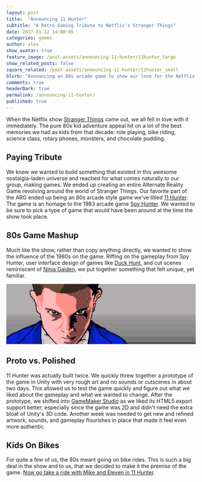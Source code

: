 ```yaml
---
layout: post
title:  "Announcing 11 Hunter"
subtitle: "A Retro Gaming Tribute to Netflix's Stranger Things"
date: 2017-01-12 14:00:05
categories: games
author: alex
show_avatar: true
feature_image: /post-assets/announcing-11-hunter/11hunter_large
show_related_posts: false
square_related: /post-assets/announcing-11-hunter/11hunter_small
blurb: "Announcing an 80s arcade game to show our love for the Netflix show Stranger Things. 11 Hunter lets you take a ride with Mike and Eleven."
comments: true
headerDark: true
permalink: /announcing-11-hunter/
published: true
---
```


When the Netflix show [Stranger Things](https://en.wikipedia.org/wiki/Stranger_Things_(TV_series)) came out, we all fell in love with it immediately. The pure 80s kid adventure appeal hit on a lot of the best memories we had as kids from that decade: role playing, bike riding, science class, rotary phones, monsters, and chocolate pudding.

## Paying Tribute

We knew we wanted to build something that existed in this awesome nostalgia-laden universe and reached for what comes naturally to our group, making games. We ended up creating an entire Alternate Reality Game revolving around the world of Stranger Things. Our favorite part of the ARG ended up being an 80s arcade style game we've titled [11 Hunter](http://www.curiositymotive.com/pages/11hunter). The game is an homage to the 1983 arcade game [Spy Hunter](https://en.wikipedia.org/wiki/Spy_Hunter). We wanted to be sure to pick a type of game that would have been around at the time the show took place.

## 80s Game Mashup

Much like the show, rather than copy anything directly, we wanted to show the influence of the 1980s on the game. Riffing on the gameplay from Spy Hunter, user interface design of games like [Duck Hunt](https://en.wikipedia.org/wiki/Duck_Hunt), and cut scenes reminiscent of [Ninja Gaiden](https://en.wikipedia.org/wiki/Ninja_Gaiden_(NES_video_game)), we put together something that felt unique, yet familiar.

<img class="post-img-full" title="Eleven's Face" src="/img/post-assets/announcing-11-hunter/11face.jpg" alt="">

## Proto vs. Polished

11 Hunter was actually built twice. We quickly threw together a prototype of the game in Unity with very rough art and no sounds or cutscenes in about two days. This allowed us to test the game quickly and figure out what we liked about the gameplay and what we wanted to change. After the prototype, we shifted into [GameMaker Studio](http://www.yoyogames.com/gamemaker) as we liked its HTML5 export support better, especially since the game was 2D and didn't need the extra bloat of Unity's 3D code. Another week was needed to get new and refined artwork, sounds, and gameplay flourishes in place that made it feel even more authentic.

## Kids On Bikes

For quite a few of us, the 80s meant going on bike rides. This is such a big deal in the show and to us, that we decided to make it the premise of the game. [Now go take a ride with Mike and Eleven in 11 Hunter](http://www.curiositymotive.com/pages/11hunter).

